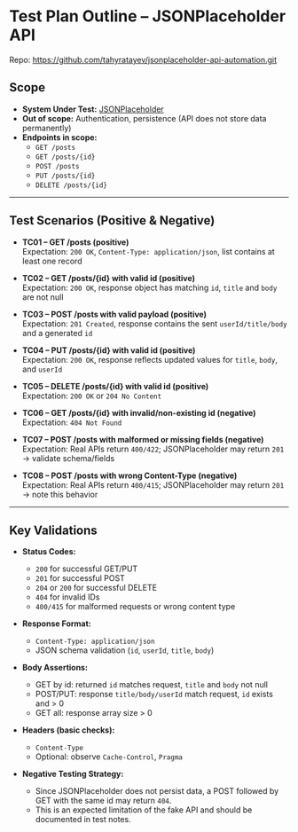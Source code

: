 # Test Plan Outline – JSONPlaceholder API
Repo: https://github.com/tahyratayev/jsonplaceholder-api-automation.git

## Scope
- **System Under Test:** [JSONPlaceholder](https://jsonplaceholder.typicode.com/)
- **Out of scope:** Authentication, persistence (API does not store data permanently)
- **Endpoints in scope:**
    - `GET /posts`
    - `GET /posts/{id}`
    - `POST /posts`
    - `PUT /posts/{id}`
    - `DELETE /posts/{id}`

---

## Test Scenarios (Positive & Negative)

- **TC01 – GET /posts (positive)**  
  Expectation: `200 OK`, `Content-Type: application/json`, list contains at least one record

- **TC02 – GET /posts/{id} with valid id (positive)**  
  Expectation: `200 OK`, response object has matching `id`, `title` and `body` are not null

- **TC03 – POST /posts with valid payload (positive)**  
  Expectation: `201 Created`, response contains the sent `userId/title/body` and a generated `id`

- **TC04 – PUT /posts/{id} with valid id (positive)**  
  Expectation: `200 OK`, response reflects updated values for `title`, `body`, and `userId`

- **TC05 – DELETE /posts/{id} with valid id (positive)**  
  Expectation: `200 OK` or `204 No Content`

- **TC06 – GET /posts/{id} with invalid/non-existing id (negative)**  
  Expectation: `404 Not Found`

- **TC07 – POST /posts with malformed or missing fields (negative)**  
  Expectation: Real APIs return `400/422`; JSONPlaceholder may return `201` → validate schema/fields

- **TC08 – POST /posts with wrong Content-Type (negative)**  
  Expectation: Real APIs return `400/415`; JSONPlaceholder may return `201` → note this behavior

---

## Key Validations
- **Status Codes:**
    - `200` for successful GET/PUT
    - `201` for successful POST
    - `204` or `200` for successful DELETE
    - `404` for invalid IDs
    - `400/415` for malformed requests or wrong content type

- **Response Format:**
    - `Content-Type: application/json`
    - JSON schema validation (`id`, `userId`, `title`, `body`)

- **Body Assertions:**
    - GET by id: returned `id` matches request, `title` and `body` not null
    - POST/PUT: response `title/body/userId` match request, `id` exists and > 0
    - GET all: response array size > 0

- **Headers (basic checks):**
    - `Content-Type`
    - Optional: observe `Cache-Control`, `Pragma`

- **Negative Testing Strategy:**
    - Since JSONPlaceholder does not persist data, a POST followed by GET with the same id may return `404`.
    - This is an expected limitation of the fake API and should be documented in test notes.  
